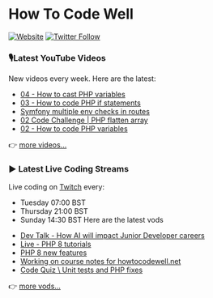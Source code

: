 # How To Code Well

[![Website](https://img.shields.io/twitch/status/howtocodewell?color=pink&label=LIVE%20CODING%20ON%20TWITCH&logoColor=%3D&style=for-the-badge)](https://howtocodewell.net/live)
[![Twitter Follow](https://img.shields.io/twitter/follow/howtocodewell?color=pink&logo=twitter&style=for-the-badge)](https://twitter.com/intent/follow?original_referer=https%3A%2F%2Fgithub.com%2Fhowtocodewell&screen_name=howtocodewell)


### 🎙️Latest YouTube Videos
New videos every week.  Here are the latest:
<!-- YOUTUBE-HTCW:START -->
- [04 - How to cast PHP variables](https://www.youtube.com/shorts/3hfP9FFZ2m4)
- [03 - How to code PHP if statements](https://www.youtube.com/shorts/zzPI8Cv595g)
- [Symfony multiple env checks in routes](https://www.youtube.com/watch?v=_p6HoEKoYoE)
- [02 Code Challenge | PHP flatten array](https://www.youtube.com/shorts/i56uwidczTY)
- [02 - How to code PHP variables](https://www.youtube.com/shorts/rNdRG-h_Aek)
<!-- YOUTUBE-HTCW:END -->

👉 [more videos...](https://youtube.com/howtocodewell)

### ▶️ Latest Live Coding Streams
Live coding on [Twitch](https://howtocodewell.net/live) every:
- Tuesday 07:00 BST
- Thursday 21:00 BST
- Sunday 14:30 BST
Here are the latest vods

<!-- YOUTUBE-HTCW-LIVE:START -->
- [Dev Talk - How AI will impact Junior Developer careers](https://www.youtube.com/watch?v=XqYfM4SErbo)
- [Live - PHP 8 tutorials](https://www.youtube.com/watch?v=Zb96D-jcms4)
- [PHP 8 new features](https://www.youtube.com/watch?v=Oxb36_G97CU)
- [Working on course notes for howtocodewell.net](https://www.youtube.com/watch?v=_B8ZnOHLR8U)
- [Code Quiz \\ Unit tests and PHP fixes](https://www.youtube.com/watch?v=jV-uSKuHqVk)
<!-- YOUTUBE-HTCW-LIVE:END -->

👉 [more vods...](https://youtube.com/howtocodewelllive)